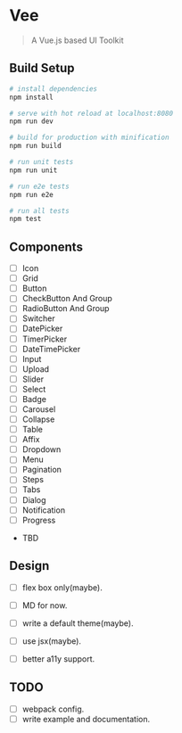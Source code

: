 # Vee

> A Vue.js based UI Toolkit

## Build Setup

``` bash
# install dependencies
npm install

# serve with hot reload at localhost:8080
npm run dev

# build for production with minification
npm run build

# run unit tests
npm run unit

# run e2e tests
npm run e2e

# run all tests
npm test
```


## Components

- [ ] Icon
- [ ] Grid
- [ ] Button
- [ ] CheckButton And Group
- [ ] RadioButton And Group
- [ ] Switcher
- [ ] DatePicker
- [ ] TimerPicker
- [ ] DateTimePicker
- [ ] Input
- [ ] Upload
- [ ] Slider
- [ ] Select
- [ ] Badge
- [ ] Carousel
- [ ] Collapse
- [ ] Table
- [ ] Affix
- [ ] Dropdown
- [ ] Menu
- [ ] Pagination
- [ ] Steps
- [ ] Tabs
- [ ] Dialog
- [ ] Notification
- [ ] Progress
- TBD


## Design

- [ ] flex box only(maybe).
- [ ] MD for now.
- [ ] write a default theme(maybe).
- [ ] use jsx(maybe).
- [ ] better a11y support.


## TODO

- [ ] webpack config.
- [ ] write example and documentation.
